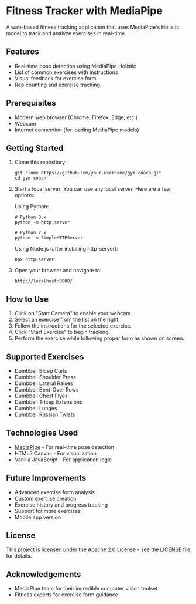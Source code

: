 # Fitness Tracker with MediaPipe

A web-based fitness tracking application that uses MediaPipe's Holistic model to track and analyze exercises in real-time.

## Features

- Real-time pose detection using MediaPipe Holistic
- List of common exercises with instructions
- Visual feedback for exercise form
- Rep counting and exercise tracking

## Prerequisites

- Modern web browser (Chrome, Firefox, Edge, etc.)
- Webcam
- Internet connection (for loading MediaPipe models)

## Getting Started

1. Clone this repository:
   ```
   git clone https://github.com/your-username/gym-coach.git
   cd gym-coach
   ```

2. Start a local server:
   You can use any local server. Here are a few options:

   Using Python:
   ```
   # Python 3.x
   python -m http.server
   
   # Python 2.x
   python -m SimpleHTTPServer
   ```

   Using Node.js (after installing http-server):
   ```
   npx http-server
   ```

3. Open your browser and navigate to:
   ```
   http://localhost:8000/
   ```

## How to Use

1. Click on "Start Camera" to enable your webcam.
2. Select an exercise from the list on the right.
3. Follow the instructions for the selected exercise.
4. Click "Start Exercise" to begin tracking.
5. Perform the exercise while following proper form as shown on screen.

## Supported Exercises

- Dumbbell Bicep Curls
- Dumbbell Shoulder Press
- Dumbbell Lateral Raises
- Dumbbell Bent-Over Rows
- Dumbbell Chest Flyes
- Dumbbell Tricep Extensions
- Dumbbell Lunges
- Dumbbell Russian Twists

## Technologies Used

- [MediaPipe](https://mediapipe.dev/) - For real-time pose detection
- HTML5 Canvas - For visualization
- Vanilla JavaScript - For application logic

## Future Improvements

- Advanced exercise form analysis
- Custom exercise creation
- Exercise history and progress tracking
- Support for more exercises
- Mobile app version

## License

This project is licensed under the Apache 2.0 License - see the LICENSE file for details.

## Acknowledgements

- MediaPipe team for their incredible computer vision toolset
- Fitness experts for exercise form guidance 
